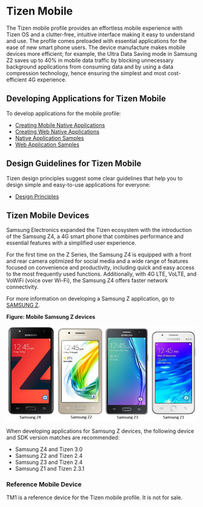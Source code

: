# Tizen Mobile

The Tizen mobile profile provides an effortless mobile experience with Tizen OS and a clutter-free, intuitive interface making it easy to understand and use. The profile comes preloaded with essential applications for the ease of new smart phone users. The device manufacture makes mobile devices more efficient; for example, the Ultra Data Saving mode in Samsung Z2 saves up to 40% in mobile data traffic by blocking unnecessary background applications from consuming data and by using a data compression technology, hence ensuring the simplest and most cost-efficient 4G experience.


## Developing Applications for Tizen Mobile

To develop applications for the mobile profile:

- [Creating Mobile Native Applications](https://developer.tizen.org/development/training/native-application/getting-started/creating-your-first-tizen-mobile-native-application)
- [Creating Web Native Applications](https://developer.tizen.org/development/training/web-application/getting-started/creating-your-first-tizen-mobile-web-application)
- [Native Application Samples](https://developer.tizen.org/development/sample/native)
- [Web Application Samples](https://developer.tizen.org/development/sample/web)


## Design Guidelines for Tizen Mobile

Tizen design principles suggest some clear guidelines that help you to design simple and easy-to-use applications for everyone:
- [Design Principles](https://developer.tizen.org/design/mobile/design-principles)


## Tizen Mobile Devices

Samsung Electronics expanded the Tizen ecosystem with the introduction of the Samsung Z4, a 4G smart phone that combines performance and essential features with a simplified user experience.

For the first time on the Z Series, the Samsung Z4 is equipped with a front and rear camera optimized for social media and a wide range of features focused on convenience and productivity, including quick and easy access to the most frequently used functions. Additionally, with 4G LTE, VoLTE, and VoWiFi (voice over Wi-Fi), the Samsung Z4 offers faster network connectivity.

For more information on developing a Samsung Z application, go to [SAMSUNG Z](http://developer.samsung.com/samsung-z).

**Figure: Mobile Samsung Z devices**

![Mobile Samsung Z devices](media/samsung-z.png)

When developing applications for Samsung Z devices, the following device and SDK version matches are recommended:

- Samsung Z4 and Tizen 3.0
- Samsung Z2 and Tizen 2.4
- Samsung Z3 and Tizen 2.4
- Samsung Z1 and Tizen 2.3.1

###  Reference Mobile Device

TM1 is a reference device for the Tizen mobile profile. It is not for sale.
